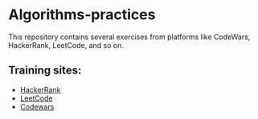 # Algorithms-practices

This repository contains several exercises from platforms like CodeWars, HackerRank, LeetCode, and so on.

## Training sites:

- [HackerRank](http://hackerrank.com/)
- [LeetCode](https://leetcode.com/)
- [Codewars](http://www.codewars.com/)
